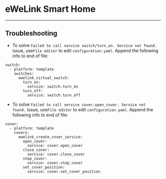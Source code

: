 # eWeLink Smart Home

---

## Troubleshooting

-   To solve `Failed to call service switch/turn_on. Service not found.` issue, use`File editor` to edit `configuration.yaml`. Append the following info to end of file:

```
switch:
  - platform: template
    switches:
      ewelink_virtual_switch:
        turn_on:
          service: switch.turn_on
        turn_off:
          service: switch.turn_off

```

-   To solve `Failed to call service cover.open_cover. Service not found.` issue, use`File editor` to edit `configuration.yaml`. Append the following info to end of file:

```
cover:
  - platform: template
    covers:
      ewelink_create_cover_service:
        open_cover:
          service: cover.open_cover
        close_cover:
          service: cover.close_cover
        stop_cover:
          service: cover.stop_cover
        set_cover_position:
          service: cover.set_cover_position
```
